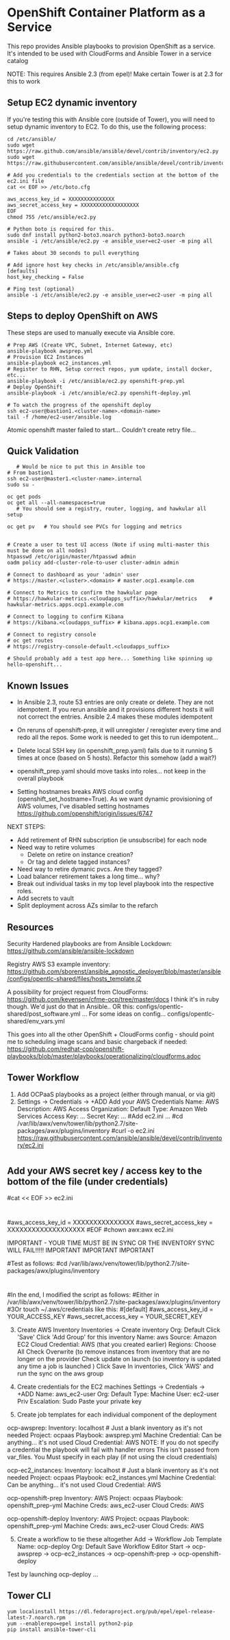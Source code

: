 # OpenShift Container Platform as a Service
This repo provides Ansible playbooks to provision OpenShift as a service.  It's intended to be used with CloudForms and Ansible Tower in a service catalog 

NOTE: This requires Ansible 2.3 (from epel)!  Make certain Tower is at 2.3 for this to work

## Setup EC2 dynamic inventory
If you're testing this with Ansible core (outside of Tower), you will need to setup dynamic inventory to EC2.  To do this, use the following process: 

```
cd /etc/ansible/
sudo wget https://raw.github.com/ansible/ansible/devel/contrib/inventory/ec2.py
sudo wget https://raw.githubusercontent.com/ansible/ansible/devel/contrib/inventory/ec2.ini

# Add you credentials to the credentials section at the bottom of the ec2.ini file
cat << EOF >> /etc/boto.cfg

aws_access_key_id = XXXXXXXXXXXXXXX
aws_secret_access_key = XXXXXXXXXXXXXXXXXXX
EOF
chmod 755 /etc/ansible/ec2.py

# Python boto is required for this.  
sudo dnf install python2-boto3.noarch python3-boto3.noarch
ansible -i /etc/ansible/ec2.py -e ansible_user=ec2-user -m ping all

# Takes about 30 seconds to pull everything

# Add ignore host key checks in /etc/ansible/ansible.cfg
[defaults]
host_key_checking = False

# Ping test (optional)
ansible -i /etc/ansible/ec2.py -e ansible_user=ec2-user -m ping all
```

## Steps to deploy OpenShift on AWS 
These steps are used to manually execute via Ansible core.  

```
# Prep AWS (Create VPC, Subnet, Internet Gateway, etc)
ansible-playbook awsprep.yml
# Provision EC2 Instances 
ansible-playbook ec2_instances.yml
# Register to RHN, Setup correct repos, yum update, install docker, etc...
ansible-playbook -i /etc/ansible/ec2.py openshift-prep.yml
# Deploy OpenShift
ansible-playbook -i /etc/ansible/ec2.py openshift-deploy.yml

# To watch the progress of the openshift deploy
ssh ec2-user@bastion1.<cluster-name>.<domain-name>
tail -f /home/ec2-user/ansible.log
```

Atomic openshift master failed to start... 
Couldn't create retry file... 

## Quick Validation
```
   # Would be nice to put this in Ansible too 
# From bastion1 
ssh ec2-user@master1.<cluster-name>.internal
sudo su - 

oc get pods 
oc get all --all-namespaces=true
   # You should see a registry, router, logging, and hawkular all setup 

oc get pv 	# You should see PVCs for logging and metrics


# Create a user to test UI access (Note if using multi-master this must be done on all nodes)
htpasswd /etc/origin/master/htpasswd admin
oadm policy add-cluster-role-to-user cluster-admin admin

# Connect to dashboard as your 'admin' user 
# https://master.<cluster>.<domain>	# master.ocp1.example.com

# Connect to Metrics to confirm the hawkular page 
# https://hawkular-metrics.<cloudapps_suffix>/hawkular/metrics    # hawkular-metrics.apps.ocp1.example.com

# Connect to logging to confirm Kibana
# https://kibana.<cloudapps_suffix>	# kibana.apps.ocp1.example.com

# Connect to registry console
# oc get routes
# https://registry-console-default.<cloudapps_suffix>

# Should probably add a test app here... Something like spinning up hello-openshift... 
```

## Known Issues
* In Ansible 2.3, route 53 entries are only create or delete.  They are not idempotent.  If you rerun ansible and it provisions different hosts it will not correct the entries.  Ansible 2.4 makes these modules idempotent
* On reruns of openshift-prep, it will unregister / reregister every time and redo all the repos.  Some work is needed to get this to run idempotent...
* Delete local SSH key (in openshift_prep.yaml) fails due to it running 5 times at once (based on 5 hosts).  Refactor this somehow (add a wait?)
* openshift_prep.yaml should move tasks into roles... not keep in the overall playbook

* Setting hostnames breaks AWS cloud config (openshift_set_hostname=True).  As we want dynamic provisioning of AWS volumes, I've disabled setting hostnames 
https://github.com/openshift/origin/issues/6747

NEXT STEPS:
* Add retirement of RHN subscription (ie unsubscribe) for each node
* Need way to retire volumes
  * Delete on retire on instance creation? 
  * Or tag and delete tagged instances? 
* Need way to retire dymanic pvcs.  Are they tagged? 
* Load balancer retirement takes a long time... why?
* Break out individual tasks in my top level playbook into the respective roles.  
* Add secrets to  vault
* Split deployment across AZs similar to the refarch



## Resources

Security Hardened playbooks are from Ansible Lockdown: 
https://github.com/ansible/ansible-lockdown

Registry AWS S3 example inventory: 
https://github.com/sborenst/ansible_agnostic_deployer/blob/master/ansible/configs/opentlc-shared/files/hosts_template.j2

A possibility for project request from CloudForms:
https://github.com/kevensen/cfme-ocp/tree/master/docs
   I think it's in ruby though.  We'd just do that in Ansible..
OR this: configs/opentlc-shared/post_software.yml ... For some ideas on config...
   configs/opentlc-shared/env_vars.yml

This goes into all the other OpenShift + CloudForms config - should point me to scheduling image scans and basic chargeback if needed: 
https://github.com/redhat-cop/openshift-playbooks/blob/master/playbooks/operationalizing/cloudforms.adoc


## Tower Workflow 
1. Add OCPaaS playbooks as a project (either through manual, or via git)
2. Settings -> Credentials -> +ADD 
   Add your AWS Credentials 
   Name: AWS 
   Description: AWS Access
   Organization: Default
   Type: Amazon Web Services
   Access Key: ...
   Secret Key: ... 
#Add ec2.ini ... 
#cd /var/lib/awx/venv/tower/lib/python2.7/site-packages/awx/plugins/inventory
#curl -o ec2.ini https://raw.githubusercontent.com/ansible/ansible/devel/contrib/inventory/ec2.ini
#
## Add your AWS secret key / access key to the bottom of the file (under credentials)
#cat << EOF >> ec2.ini
#
#aws_access_key_id = XXXXXXXXXXXXXXX
#aws_secret_access_key = XXXXXXXXXXXXXXXXXXX
#EOF
#chown awx:awx ec2.ini

IMPORTANT - YOUR TIME MUST BE IN SYNC OR THE INVENTORY SYNC WILL FAIL!!!!! 
IMPORTANT IMPORTANT IMPORTANT

#Test as follows:
#cd /var/lib/awx/venv/tower/lib/python2.7/site-packages/awx/plugins/inventory
#
#In the end, I modified the script as follows:
#Either in /var/lib/awx/venv/tower/lib/python2.7/site-packages/awx/plugins/inventory
#3Or touch ~/.aws/credentials like this: 
#[default]
#aws_access_key_id = YOUR_ACCESS_KEY
#aws_secret_access_key = YOUR_SECRET_KEY

3. Create AWS Inventory
   Inventories -> Create inventory
   Org: Default
   Click 'Save' 
   Click 'Add Group' for this inventory
   Name: aws
   Source: Amazon EC2
   Cloud Credential: AWS (that you created earlier) 
   Regions: Choose All 
   Check Overwrite (to remove instances from inventory that are no longer on the provider
   Check update on launch  (so inventory is updated any time a job is launched )
   Click Save 
   In inventories, Click 'AWS' and run the sync on the aws group 

4. Create credentials for the EC2 machines 
   Settings -> Credentials -> +ADD
   Name: aws_ec2-user
   Org: Default
   Type: Machine 
   User: ec2-user
   Priv Escalation: Sudo
   Paste your private key

4. Create job templates for each individual component of the deployment

ocp-awsprep:
   Inventory: localhost	# Just a blank inventory as it's not needed
   Project: ocpaas 
   Playbook: awsprep.yml
   Machine Credential: Can be anything... it's not used
   Cloud Credential: AWS
	NOTE: If you do not specify a credential the playbook will fail with handler errors
	This isn't passed from var_files.  You Must specify in each play (if not using the cloud credentials) 

ocp-ec2_instances:
   Inventory: localhost # Just a blank inventory as it's not needed
   Project: ocpaas
   Playbook: ec2_instances.yml
   Machine Credential: Can be anything... it's not used
   Cloud Credential: AWS

ocp-openshift-prep
   Inventory: AWS
   Project: ocpaas
   Playbook: openshift_prep-yml
   Machine Creds: aws_ec2-user
   Cloud Creds: AWS 

ocp-openshift-deploy
   Inventory: AWS
   Project: ocpaas
   Playbook: openshift_prep-yml
   Machine Creds: aws_ec2-user
   Cloud Creds: AWS

5. Create a workflow to tie these altogether
   Add -> Workflow Job Template
   Name: ocp-deploy
   Org: Default
   Save
   Workflow Editor
   Start -> ocp-awsprep -> ocp-ec2_instances -> ocp-openshift-prep -> ocp-openshift-deploy

Test by launching ocp-deploy ... 

## Tower CLI 

```
yum localinstall https://dl.fedoraproject.org/pub/epel/epel-release-latest-7.noarch.rpm
yum --enablerepo=epel install python2-pip
pip install ansible-tower-cli 
```


